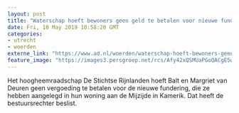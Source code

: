 ```yaml
---
layout: post
title: "Waterschap hoeft bewoners geen geld te betalen voor nieuwe fundering"
date: Fri, 10 May 2019 10:58:20 GMT
categories: 
- utrecht 
- woerden 
externe_link: "https://www.ad.nl/woerden/waterschap-hoeft-bewoners-geen-geld-te-betalen-voor-nieuwe-fundering~a8372fdf/"
feature_image: "https://images3.persgroep.net/rcs/Afy42xQSMUaPGoQACgE5w9YLFwY/diocontent/141553518/_fitwidth/400/?appId=21791a8992982cd8da851550a453bd7f&quality=0.7"
---
```


Het hoogheemraadschap De Stichtse Rijnlanden hoeft Balt en Margriet van Deuren geen vergoeding te betalen voor de nieuwe fundering, die ze hebben aangelegd in hun woning aan de Mijzijde in Kamerik. Dat heeft de bestuursrechter beslist.
